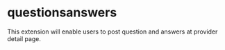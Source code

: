# questionsanswers
This extension will enable users to post question and answers at provider detail page.
